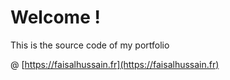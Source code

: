 # Welcome !
This is the source code of my portfolio

@ [https://faisalhussain.fr](https://faisalhussain.fr)


